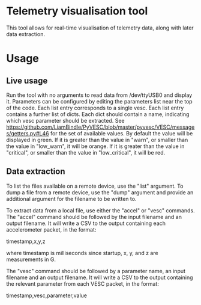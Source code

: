 Telemetry visualisation tool
============================

This tool allows for real-time visualisation of telemetry data, along with
later data extraction.

Usage
=====

Live usage
----------

Run the tool with no arguments to read data from /dev/ttyUSB0 and display
it.  Parameters can be configured by editing the parameters list near the
top of the code. Each list entry corresponds to a single vesc. Each list
entry contains a further list of dicts. Each dict should contain a name,
indicating which vesc parameter should be extracted. See
https://github.com/LiamBindle/PyVESC/blob/master/pyvesc/VESC/messages/getters.py#L46
for the set of available values. By default the value will be displayed in
green. If it is greater than the value in "warn", or smaller than the value
in "low_warn", it will be orange. If it is greater than the value in
"critical", or smaller than the value in "low_critical", it will be red.

Data extraction
---------------

To list the files available on a remote device, use the "list" argument. To
dump a file from a remote device, use the "dump" argument and provide an
additional argument for the filename to be written to.

To extract data from a local file, use either the "accel" or "vesc"
commands. The "accel" command should be followed by the input filename and
an output filename. It will write a CSV to the output containing each
accelerometer packet, in the format:

timestamp,x,y,z

where timestamp is milliseconds since startup, x, y, and z are measurements
in G.

The "vesc" command should be followed by a parameter name, an input filename
and an output filename. It will write a CSV to the output containing the
relevant parameter from each VESC packet, in the format:

timestamp,vesc,parameter,value
